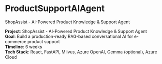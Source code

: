 # ProductSupportAIAgent
ShopAssist - AI-Powered Product Knowledge &amp; Support Agent

**Project**: ShopAssist - AI-Powered Product Knowledge & Support Agent  
**Goal**: Build a production-ready RAG-based conversational AI for e-commerce product support  
**Timeline**: 6 weeks  
**Tech Stack**: React, FastAPI, Milvus, Azure OpenAI, Gemma (optional), Azure Cloud
